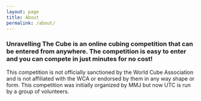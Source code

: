 ```yaml
---
layout: page
title: About
permalink: /about/
---
```


### Unravelling The Cube is an online cubing competition that can be entered from anywhere. The competition is easy to enter and you can compete in just minutes for no cost!
This competition is not officially sanctioned by the World Cube Association and is not affiliated with the WCA or endorsed by them in any way shape or form.
This competition was initially organized by MMJ but now UTC is run by a group of volunteers.
